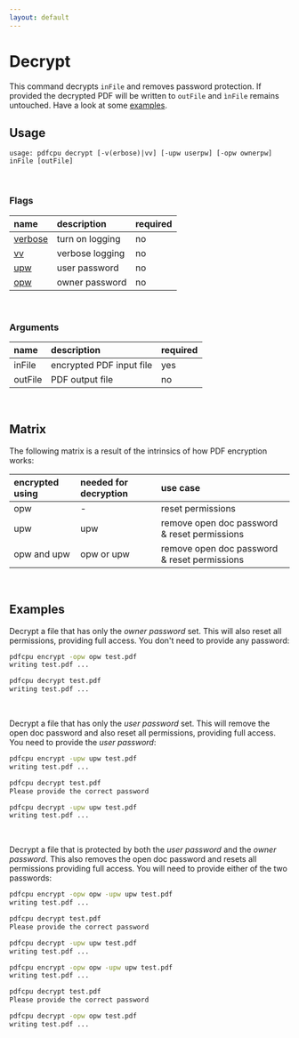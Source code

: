 ```yaml
---
layout: default
---
```


# Decrypt

This command decrypts `inFile` and removes password protection. If provided the decrypted PDF will be written to `outFile` and `ìnFile` remains untouched. Have a look at some [examples](#examples).

## Usage

```
usage: pdfcpu decrypt [-v(erbose)|vv] [-upw userpw] [-opw ownerpw] inFile [outFile]
```

<br>

### Flags

| name                             | description     | required
|:---------------------------------|:----------------|:--------
| [verbose](../getting_started.md) | turn on logging | no
| [vv](../getting_started.md)      | verbose logging | no
| [upw](../getting_started.md)     | user password   | no
| [opw](../getting_started.md)     | owner password  | no

<br>

### Arguments

| name         | description              | required
|:-------------|:-------------------------|:--------
| inFile       | encrypted PDF input file | yes
| outFile      | PDF output file          | no

<br>

## Matrix

The following matrix is a result of the intrinsics of how PDF encryption works:

| encrypted using | needed for decryption | use case
|:----------------|:----------------------|:-
| opw             | -                     | reset permissions
| upw             | upw                   | remove open doc password & reset permissions
| opw and upw         | opw or upw            | remove open doc password & reset permissions

<br>

## Examples

Decrypt a file that has only the *owner password* set. This will also reset all permissions, providing full access. You don't need to provide any password:

```sh
pdfcpu encrypt -opw opw test.pdf
writing test.pdf ...

pdfcpu decrypt test.pdf 
writing test.pdf ...
```

<br>

Decrypt a file that has only the *user password* set. This will remove the open doc password and also reset all permissions, providing full access. You need to provide the *user password*:

```sh
pdfcpu encrypt -upw upw test.pdf
writing test.pdf ...

pdfcpu decrypt test.pdf
Please provide the correct password

pdfcpu decrypt -upw upw test.pdf 
writing test.pdf ...
```

<br>

Decrypt a file that is protected by both the *user password* and the *owner password*. This also removes the open doc password and resets all permissions providing full access. You will need to provide either of the two passwords:

```sh
pdfcpu encrypt -opw opw -upw upw test.pdf
writing test.pdf ...

pdfcpu decrypt test.pdf
Please provide the correct password

pdfcpu decrypt -upw upw test.pdf 
writing test.pdf ...
```

```sh
pdfcpu encrypt -opw opw -upw upw test.pdf
writing test.pdf ...

pdfcpu decrypt test.pdf
Please provide the correct password

pdfcpu decrypt -opw opw test.pdf 
writing test.pdf ...
```